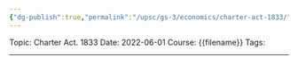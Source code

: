 ```yaml
---
{"dg-publish":true,"permalink":"/upsc/gs-3/economics/charter-act-1833/","dgHomeLink":true,"dgPassFrontmatter":false}
---
```


Topic: Charter Act. 1833
Date: 2022-06-01
Course: {{filename}}
Tags: 

---



